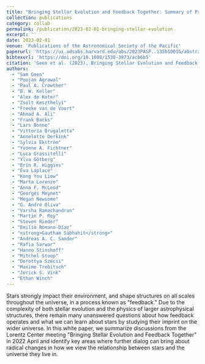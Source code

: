 ```yaml
---
title: "Bringing Stellar Evolution and Feedback Together: Summary of Proposals from the Lorentz Center Workshop"
collection: publications
category: collab
permalink: /publication/2023-02-01-bringing-stellar-evolution
excerpt: ''
date: 2023-02-01
venue: 'Publications of the Astronomical Society of the Pacific'
paperurl: 'https://ui.adsabs.harvard.edu/abs/2023PASP..135b1001G/abstract'
bibtexurl: 'https://doi.org/10.1088/1538-3873/acb6b5'
citation: 'Geen et al. (2023), Bringing Stellar Evolution and Feedback Together: Summary of Proposals from the Lorentz Center Workshop, Publications of the Astronomical Society of the Pacific'
authors:
  - "Sam Geen"
  - "Poojan Agrawal"
  - "Paul A. Crowther"
  - "B. W. Keller"
  - "Alex de Koter"
  - "Zsolt Keszthelyi"
  - "Freeke van de Voort"
  - "Ahmad A. Ali"
  - "Frank Backs"
  - "Lars Bonne"
  - "Vittoria Brugaletta"
  - "Annelotte Derkink"
  - "Sylvia Ekström"
  - "Yvonne A. Fichtner"
  - "Luca Grassitelli"
  - "Ylva Götberg"
  - "Erin R. Higgins"
  - "Eva Laplace"
  - "Kong You Liow"
  - "Marta Lorenzo"
  - "Anna F. McLeod"
  - "Georges Meynet"
  - "Megan Newsome"
  - "G. André Oliva"
  - "Varsha Ramachandran"
  - "Martin P. Rey"
  - "Steven Rieder"
  - "Emilio Romano-Díaz"
  - "<strong>Gautham Sabhahit</strong>"
  - "Andreas A. C. Sander"
  - "Rafia Sarwar"
  - "Hanno Stinshoff"
  - "Mitchel Stoop"
  - "Dorottya Szécsi"
  - "Maxime Trebitsch"
  - "Jorick S. Vink"
  - "Ethan Winch"
---
```

Stars strongly impact their environment, and shape structures on all scales throughout the universe, in a process known as "feedback." Due to the complexity of both stellar evolution and the physics of larger astrophysical structures, there remain many unanswered questions about how feedback operates and what we can learn about stars by studying their imprint on the wider universe. In this white paper, we summarize discussions from the Lorentz Center meeting "Bringing Stellar Evolution and Feedback Together" in 2022 April and identify key areas where further dialog can bring about radical changes in how we view the relationship between stars and the universe they live in.
